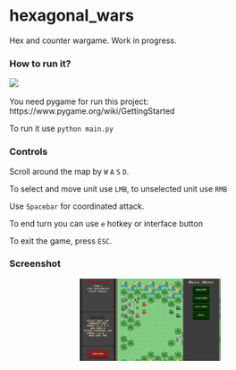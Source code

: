 # hexagonal_wars
Hex and counter wargame.
Work in progress.

### How to run it?
<p align="left">
  <img src="https://www.pygame.org/thumb/332d0dca2aeac943b6839fb40170e28f.png" width="15%" />
</p>
You need pygame for run this project: https://www.pygame.org/wiki/GettingStarted

To run it use ``python main.py``

### Controls

Scroll around the map by ``W`` ``A`` ``S`` ``D``.

To select and move unit use ``LMB``, to unselected unit use ``RMB``

Use ``Spacebar`` for coordinated attack.

To end turn you can use ``e`` hotkey or interface button

To exit the game, press ``ESC``.

### Screenshot

<p align="center">
  <img src="animation.gif" width="50%" />
</p>
